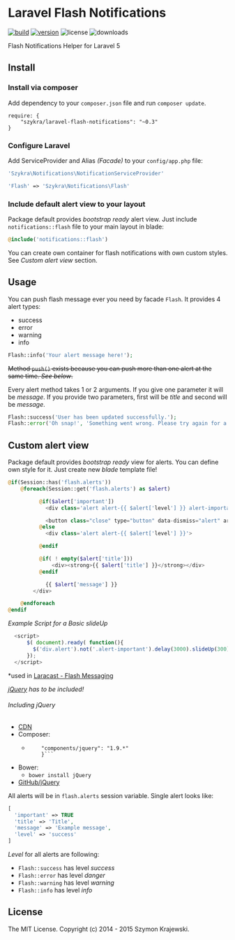 Laravel Flash Notifications
===========================
[![build](https://img.shields.io/travis/skrajewski/laravel-flash-notifications.svg)](https://travis-ci.org/skrajewski/laravel-flash-notifications)
[![version](https://img.shields.io/packagist/v/szykra/laravel-flash-notifications.svg)](https://packagist.org/packages/szykra/laravel-flash-notifications)
![license](https://img.shields.io/packagist/l/szykra/laravel-flash-notifications.svg)
![downloads](https://img.shields.io/packagist/dm/szykra/laravel-flash-notifications.svg)

Flash Notifications Helper for Laravel 5

## Install

### Install via composer

Add dependency to your `composer.json` file and run `composer update`.

```
require: {
    "szykra/laravel-flash-notifications": "~0.3"
}
```

### Configure Laravel

Add ServiceProvider and Alias _(Facade)_ to your `config/app.php` file:

```php
'Szykra\Notifications\NotificationServiceProvider'
```

```php
'Flash' => 'Szykra\Notifications\Flash'
```

### Include default alert view to your layout

Package default provides _bootstrap ready_ alert view. Just include `notifications::flash` file to your main layout in blade:

```php
@include('notifications::flash')
````

You can create own container for flash notifications with own custom styles. See _Custom alert view_ section.

## Usage

You can push flash message ever you need by facade `Flash`. It provides 4 alert types:

* success
* error
* warning
* info

```php
Flash::info('Your alert message here!');
```

~~Method `push()` exists because you can push more than one alert at the same time. _See below_.~~

Every alert method takes 1 or 2 arguments. If you give one parameter it will be _message_. If you provide two parameters, first will be _title_ and second will be _message_.

```php
Flash::success('User has been updated successfully.');
Flash::error('Oh snap!', 'Something went wrong. Please try again for a few seconds.');
```

## Custom alert view

Package default provides _bootstrap ready_ view for alerts. You can define own style for it.
Just create new _blade_ template file!

```php
@if(Session::has('flash.alerts'))
    @foreach(Session::get('flash.alerts') as $alert)

          @if($alert['important'])
            <div class='alert alert-{{ $alert['level'] }} alert-important'>

            <button class="close" type="button" data-dismiss="alert" aria-hidden="true">&times;</button>
          @else
            <div class='alert alert-{{ $alert['level'] }}'>

          @endif

          @if( ! empty($alert['title']))
              <div><strong>{{ $alert['title'] }}</strong></div>
          @endif

            {{ $alert['message'] }}
        </div>

    @endforeach
@endif
```

*Example Script for a Basic slideUp*

```javascript
  <script>
      $( document).ready( function(){
        $('div.alert').not('.alert-important').delay(3000).slideUp(300);
      });
  </script>
```
*used in [Laracast - Flash Messaging](https://laracasts.com/series/laravel-5-fundamentals/episodes/20)

*[jQuery](https://jquery.com) has to be included!*

###### Including jQuery
* [CDN](https://code.jquery.com/jquery-2.1.4.js)
* Composer:
  * ``` "require": {
        "components/jquery": "1.9.*"
        }```
* Bower:
  * ```bower install jQuery```
* [GitHub/jQuery](https://github.com/jquery)

All alerts will be in `flash.alerts` session variable. Single alert looks like:

```php
[
  'important' => TRUE
  'title' => 'Title',
  'message' => 'Example message',
  'level' => 'success'
]
```

_Level_ for all alerts are following:

* `Flash::success` has level _success_
* `Flash::error` has level _danger_
* `Flash::warning` has level _warning_
* `Flash::info` has level _info_

## License

The MIT License. Copyright (c) 2014 - 2015 Szymon Krajewski.
